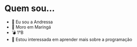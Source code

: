 # Quem sou...
- 👋 Eu sou a Andressa 
- 👀 Moro em Maringá
- 💣 1°B
- 🌱 Estou interessada em aprender mais sobre a programação


